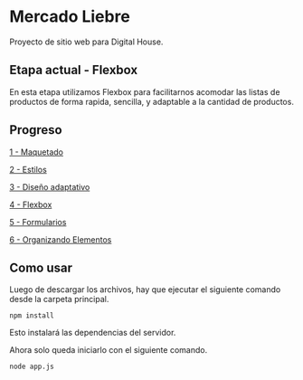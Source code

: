 # Mercado Liebre

Proyecto de sitio web para Digital House.

## Etapa actual - Flexbox

En esta etapa utilizamos Flexbox para facilitarnos acomodar las listas de productos de forma rapida, sencilla, y adaptable a la cantidad de productos.

## Progreso

[1 - Maquetado](https://github.com/Hexanima/MercadoLiebre-1-Maquetado)

[2 - Estilos](https://github.com/Hexanima/MercadoLiebre-2-Estilos)

[3 - Diseño adaptativo](https://github.com/Hexanima/MercadoLiebre-3-Adaptativo)

[4 - Flexbox](https://github.com/Hexanima/MercadoLiebre-4-Flexbox)

[5 - Formularios](https://github.com/Hexanima/MercadoLiebre-5-Formularios)

[6 - Organizando Elementos](https://github.com/Hexanima/MercadoLiebre-6-Organizando)

## Como usar

Luego de descargar los archivos, hay que ejecutar el siguiente comando desde la carpeta principal.

```console
npm install
```
Esto instalará las dependencias del servidor.

Ahora solo queda iniciarlo con el siguiente comando.

```console
node app.js
```
